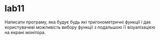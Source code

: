 # lab11
Написати програму, яка будує будь які тригонометричні функції і дає користувачеві можливість вибору функції з подальшою її візуалізацією на екрані монітора.
